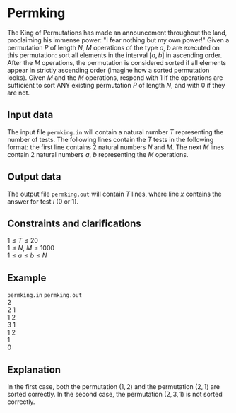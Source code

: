 # Permking

The King of Permutations has made an announcement throughout the land, proclaiming his immense power: "I fear nothing but my own power!" Given a permutation $P$ of length $N$, $M$ operations of the type $a$, $b$ are executed on this permutation: sort all elements in the interval $[a, b]$ in ascending order. After the $M$ operations, the permutation is considered sorted if all elements appear in strictly ascending order (imagine how a sorted permutation looks). Given $M$ and the $M$ operations, respond with $1$ if the operations are sufficient to sort ANY existing permutation $P$ of length $N$, and with $0$ if they are not.

## Input data

The input file `permking.in` will contain a natural number $T$ representing the number of tests. The following lines contain the $T$ tests in the following format: the first line contains $2$ natural numbers $N$ and $M$. The next $M$ lines contain $2$ natural numbers $a$, $b$ representing the $M$ operations.

## Output data

The output file `permking.out` will contain $T$ lines, where line $x$ contains the answer for test $i$ ($0$ or $1$).

## Constraints and clarifications

$1 \leq T \leq 20$  
$1 \leq N$, $M \leq 1000$  
$1 \leq a \leq b \leq N$  

## Example

`permking.in` `permking.out`  
$2$  
$2$ $1$  
$1$ $2$  
$3$ $1$  
$1$ $2$  
$1$  
$0$  

## Explanation

In the first case, both the permutation $(1, 2)$ and the permutation $(2, 1)$ are sorted correctly. In the second case, the permutation $(2, 3, 1)$ is not sorted correctly.